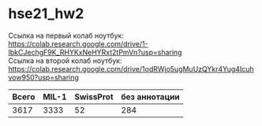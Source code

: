 # hse21_hw2
Ссылка на первый колаб ноутбук:  
https://colab.research.google.com/drive/1-IbkCJechgF9K_RHYKxNeHYRxt2tPmVn?usp=sharing  
Ссылка на второй колаб ноутбук:  
https://colab.research.google.com/drive/1odRWjo5ugMuUzQYkr4Yug4Icuhvow950?usp=sharing

Всего | MIL-1 | SwissProt | без аннотации  
--- | --- | --- | --- |
3617 | 3333 | 52 | 284
